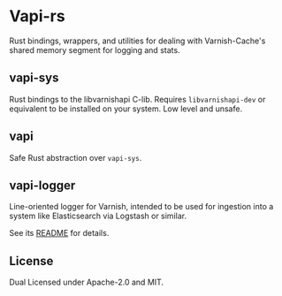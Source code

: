 # Vapi-rs

Rust bindings, wrappers, and utilities for dealing with Varnish-Cache's
shared memory segment for logging and stats.

## vapi-sys

Rust bindings to the libvarnishapi C-lib.  Requires `libvarnishapi-dev`
or equivalent to be installed on your system.  Low level and unsafe.

## vapi

Safe Rust abstraction over `vapi-sys`.

## vapi-logger

Line-oriented logger for Varnish, intended to be used for ingestion into
a system like Elasticsearch via Logstash or similar.

See its [README](vapi-logger/README.md) for details.

## License

Dual Licensed under Apache-2.0 and MIT.
